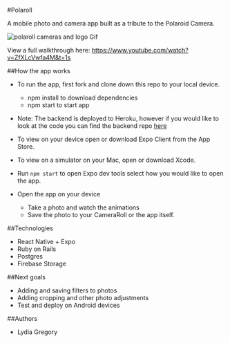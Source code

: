 #Polaroll

A mobile photo and camera app built as a tribute to the Polaroid Camera.

![polaroll cameras and logo Gif]('./assets/polaroll.gif')

View a full walkthrough here: https://www.youtube.com/watch?v=ZfXLcVwfa4M&t=1s

##How the app works
* To run the app, first fork and clone down this repo to your local device.

    * npm install to download dependencies
    * npm start to start app

* Note: The backend is deployed to Heroku, however if you would like to look at the code you can find the backend repo [here](https://github.com/ljg2gb/Polaroid-camera-backend)

* To view on your device open or download Expo Client from the App Store.

* To view on a simulator on your Mac, open or download Xcode.

* Run `npm start` to open Expo dev tools select how you would like to open the app.

* Open the app on your device
    * Take a photo and watch the animations
    * Save the photo to your CameraRoll or the app itself.

##Technologies
* React Native + Expo 
* Ruby on Rails
* Postgres
* Firebase Storage

##Next goals
* Adding and saving filters to photos
* Adding cropping and other photo adjustments
* Test and deploy on Android devices

##Authors
* Lydia Gregory
